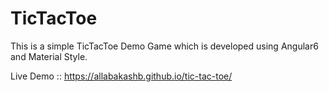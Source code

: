 # TicTacToe

This is a simple TicTacToe Demo Game which is developed using Angular6 and Material Style.

Live Demo :: https://allabakashb.github.io/tic-tac-toe/
